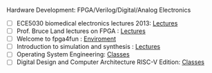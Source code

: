 Hardware Development: FPGA/Verilog/Digital/Analog Electronics
- [ ] ECE5030 biomedical electronics lectures 2013: [Lectures](https://www.youtube.com/playlist?list=PLKcjQ_UFkrd7zbPHRkDpB7i113wDG_Rb3) <br>
- [ ] Prof. Bruce Land lectures on FPGA : [Lectures](https://www.youtube.com/playlist?list=PLJ1LeUHJNHKhhKJQ-oFYcefHJ7e0TI8jn) <br>
- [ ] Welcome to fpga4fun :  [Enviroment](https://www.fpga4fun.com/) <br>
- [ ] Introduction to simulation and synthesis : [Lectures](https://www.youtube.com/playlist?list=PLpw63d1njaS0WwlW4v15HBSm9KT4B4Com) <br>
- [ ] Operating System Engineering: [Classes](https://pdos.csail.mit.edu/6.1810/2022/schedule.html) <be>
- [ ] Digital Design and Computer Architecture RISC-V Edition: [Classes](DDCArv_Companion) <be>
